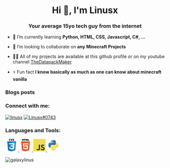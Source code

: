 <h1 align="center">Hi 👋, I'm Linusx</h1>
<h3 align="center">Your average 15yo tech guy from the internet</h3>

- 🌱 I’m currently learning **Python, HTML, CSS, Javascript, C#, ...**

- 👯 I’m looking to collaborate on **any Minecraft Projects**

- 👨‍💻 All of my projects are available at this github profile or on my youtube channel [TheDatapackMaker](https://www.youtube.com/channel/UCZmHgbzfSuv-mpf1wNUF5LA)

- ⚡ Fun fact **I know basically as much as one can know about minecraft vanilla**

### Blogs posts
<!-- BLOG-POST-LIST:START -->
<!-- BLOG-POST-LIST:END -->

<h3 align="left">Connect with me:</h3>
<p align="left">
<a href="https://dev.to/linusx" target="blank"><img align="center" src="https://raw.githubusercontent.com/rahuldkjain/github-profile-readme-generator/master/src/images/icons/Social/devto.svg" alt="linusx" height="30" width="40" /></a>
<a href="https://discord.com/users/531070363795456000" target="blank"><img align="center" src="https://raw.githubusercontent.com/rahuldkjain/github-profile-readme-generator/master/src/images/icons/Social/discord.svg" alt="Linusx#0743" height="30" width="40" /></a>
</p>

<h3 align="left">Languages and Tools:</h3>
<p align="left"> <a href="https://www.w3schools.com/css/" target="_blank" rel="noreferrer"> <img src="https://raw.githubusercontent.com/devicons/devicon/master/icons/css3/css3-original-wordmark.svg" alt="css3" width="40" height="40"/> </a> <a href="https://www.w3.org/html/" target="_blank" rel="noreferrer"> <img src="https://raw.githubusercontent.com/devicons/devicon/master/icons/html5/html5-original-wordmark.svg" alt="html5" width="40" height="40"/> </a> <a href="https://developer.mozilla.org/en-US/docs/Web/JavaScript" target="_blank" rel="noreferrer"> <img src="https://raw.githubusercontent.com/devicons/devicon/master/icons/javascript/javascript-original.svg" alt="javascript" width="40" height="40"/> </a> <a href="https://www.python.org" target="_blank" rel="noreferrer"> <img src="https://raw.githubusercontent.com/devicons/devicon/master/icons/python/python-original.svg" alt="python" width="40" height="40"/> </a> </p>

<p><img align="center" src="https://github-readme-stats.vercel.app/api/top-langs?username=galaxylinus&show_icons=true&locale=en&layout=compact" alt="galaxylinus" /></p>
